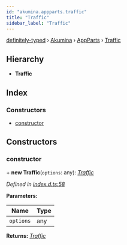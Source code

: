 ```yaml
---
id: "akumina.appparts.traffic"
title: "Traffic"
sidebar_label: "Traffic"
---
```


[definitely-typed](../index.md) › [Akumina](../modules/akumina.md) › [AppParts](../modules/akumina.appparts.md) › [Traffic](akumina.appparts.traffic.md)

## Hierarchy

* **Traffic**

## Index

### Constructors

* [constructor](akumina.appparts.traffic.md#constructor)

## Constructors

###  constructor

\+ **new Traffic**(`options`: any): *[Traffic](akumina.appparts.traffic.md)*

*Defined in [index.d.ts:58](https://github.com/DefinitelyTyped/DefinitelyTyped/blob/0b97a539e8/types/akumina-core/index.d.ts#L58)*

**Parameters:**

Name | Type |
------ | ------ |
`options` | any |

**Returns:** *[Traffic](akumina.appparts.traffic.md)*
